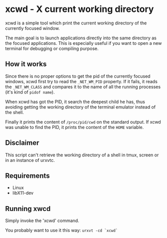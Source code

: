 xcwd - X current working directory
==================================
xcwd is a simple tool which print the current working directory of the
currently focused window.

The main goal is to launch applications directly into the same directory
as the focused applications. This is especially useful if you want to open
a new terminal for debugging or compiling purpose.

How it works
------------
Since there is no proper options to get the pid of the currently focused
windows, xcwd first try to read the `_NET_WM_PID` property.
If it fails, it reads the `_NET_WM_CLASS` and compares it to the name of
all the running processes (it's kind of `pidof name`).

When xcwd has got the PID, it search the deepest child he has, thus avoiding
getting the working directory of the terminal emulator instead of the shell.

Finally it prints the content of `/proc/pid/cwd` on the standard output.  If
xcwd was unable to find the PID, it prints the content of the `HOME` variable.

Disclaimer
----------
This script can't retrieve the working directory of a shell in tmux, screen
or in an instance of urxvtc.

Requirements
------------
- Linux
- libX11-dev

Running xwcd
------------
Simply invoke the 'xcwd' command.

You probably want to use it this way:
    ``urxvt -cd `xcwd` ``

